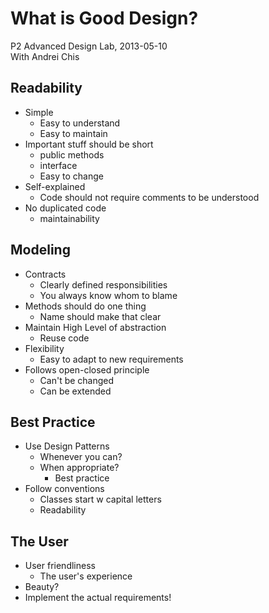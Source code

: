 # What is Good Design?  
  
P2 Advanced Design Lab, 2013-05-10  
With Andrei Chis  
  
## Readability  
  
* Simple  
    * Easy to understand  
    * Easy to maintain  
* Important stuff should be short  
    * public methods  
    * interface  
    * Easy to change  
* Self-explained  
    * Code should not require comments to be understood  
* No duplicated code  
    * maintainability  
  
## Modeling  
  
* Contracts  
    * Clearly defined responsibilities  
    * You always know whom to blame  
* Methods should do one thing  
    * Name should make that clear  
* Maintain High Level of abstraction  
    * Reuse code  
* Flexibility  
    * Easy to adapt to new requirements  
* Follows open-closed principle  
    * Can't be changed  
    * Can be extended  
  
## Best Practice  
  
* Use Design Patterns  
    * Whenever you can?  
    * When appropriate?  
        * Best practice  
* Follow conventions  
    * Classes start w capital letters  
    * Readability  
  
## The User  
  
* User friendliness  
    * The user's experience  
* Beauty?  
* Implement the actual requirements!  
